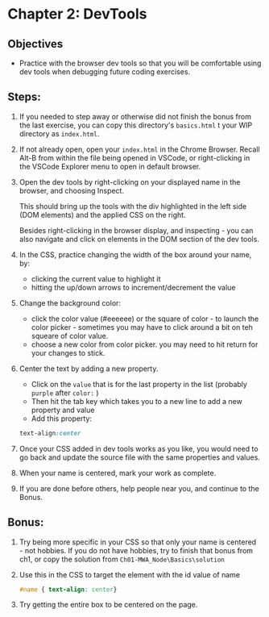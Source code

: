 # Chapter 2: DevTools

## Objectives
* Practice with the browser dev tools so that you will be comfortable using dev tools when debugging future coding exercises.

## Steps:

1. If you needed to step away or otherwise did not finish the bonus from the last exercise, you can copy this directory's `basics.html` t your WIP directory as `index.html`. 

1. If not already open, open your `index.html` in the Chrome Browser. Recall Alt-B from within the file being opened in VSCode, or right-clicking in the VSCode Explorer menu to open in default browser.

1. Open the dev tools by right-clicking on your displayed name in the browser, and choosing Inspect. 

    This should bring up the tools with the div highlighted in the left side (DOM elements) and the applied CSS on the right.

    Besides right-clicking in the browser display, and inspecting - you can also navigate and click on elements in the DOM section of the dev tools. 
    
1. In the CSS, practice changing the width of the box around your name, by:
    * clicking the current value to highlight it
    * hitting the up/down arrows to increment/decrement the value

1. Change the background color:
    * click the color value (#eeeeee) or the square of color - to launch the color picker  - sometimes you may have to click around a bit on teh squeare of color value.
    * choose a new color from color picker. you may need to hit return for your changes to stick.

1. Center the text by adding a new property. 
    * Click on the `value` that is for the last property in the list (probably `purple` after `color:` )
    * Then hit the tab key which takes you to a new line to add a new property and value
    * Add this property:   
    ```CSS
    text-align:center
    ```

1. Once your CSS added in dev tools works as you like, you would need to  go back and update the source file with the same properties and values.

1. When your name is centered, mark your work as complete.  

1. If you are done before others, help people near you, and continue to the Bonus.

## Bonus:

1. Try being more specific in your CSS so that only your name is centered - not hobbies.
    If you do not have hobbies, try to finish that bonus from ch1, or copy the solution from `Ch01-MWA_Node\Basics\solution`

1. Use this in the CSS to target the element with the id value of name
    ```CSS
    #name { text-align: center}
    ```

1. Try getting the entire box to be centered on the page.
